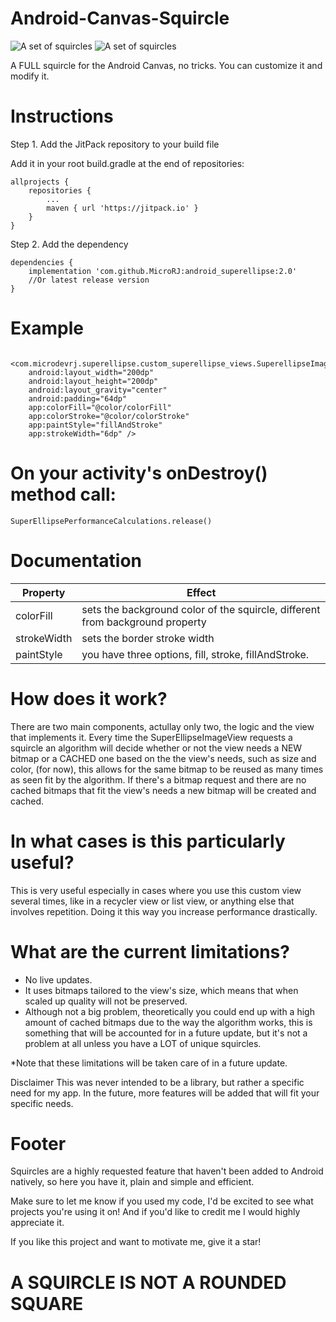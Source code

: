 # Android-Canvas-Squircle


![A set of squircles](https://github.com/MicroRJ/Android-Canvas-Squircle/blob/master/s_sample1.png)
![A set of squircles](https://github.com/MicroRJ/Android-Canvas-Squircle/blob/master/s_sample2.png)

A FULL squircle for the Android Canvas, no tricks. You can customize it and modify it. 

# Instructions

Step 1. Add the JitPack repository to your build file

Add it in your root build.gradle at the end of repositories:


	allprojects {
		repositories {			
			...
			maven { url 'https://jitpack.io' }
		}
	}

  
Step 2. Add the dependency


	dependencies {
		implementation 'com.github.MicroRJ:android_superellipse:2.0'
		//Or latest release version
	}



# Example

	 <com.microdevrj.superellipse.custom_superellipse_views.SuperellipseImageView
		android:layout_width="200dp"
		android:layout_height="200dp"
		android:layout_gravity="center"
		android:padding="64dp"
		app:colorFill="@color/colorFill"
		app:colorStroke="@color/colorStroke"
		app:paintStyle="fillAndStroke"
		app:strokeWidth="6dp" />


# On your activity's onDestroy() method call: 

	SuperEllipsePerformanceCalculations.release()
	
	
# Documentation


Property    | Effect
------------| -------------
colorFill   | sets the background color of the squircle, different from background property
strokeWidth | sets the border stroke width 
paintStyle  | you have three options, fill, stroke, fillAndStroke. 



# How does it work? 
There are two main components, actullay only two, the logic and the view that implements it. 
Every time the SuperEllipseImageView requests a squircle an algorithm will decide whether or not the view needs a NEW bitmap or a CACHED one based on the the view's needs, such as size and color, (for now), this allows for the same bitmap to be reused as many times as seen fit by the algorithm.
If there's a bitmap request and there are no cached bitmaps that fit the view's needs a new bitmap will be created and cached. 

# In what cases is this particularly useful? 
This is very useful especially in cases where you use this custom view several times, like in a recycler view or list view, or anything else that involves repetition. Doing it this way you increase performance drastically. 

# What are the current limitations? 
* No live updates. 
* It uses bitmaps tailored to the view's size, which means that when scaled up quality will not be preserved. 
* Although not a big problem, theoretically you could end up with a high amount of cached bitmaps due to the way the algorithm works, this is something that will be accounted for in a future update, but it's not a problem at all unless you have a LOT of unique squircles.
 
*Note that these limitations will be taken care of in a future update. 

Disclaimer
This was never intended to be a library, but rather a specific need for my app. In the future, more features will be added that will fit your specific needs. 





# Footer 
Squircles are a highly requested feature that haven't been added to Android natively, so here you have it, plain and simple and efficient. 

Make sure to let me know if you used my code, I'd be excited to see what projects you're using it on!
And if you'd like to credit me I would highly appreciate it. 

If you like this project and want to motivate me, give it a star!

# A SQUIRCLE IS NOT A ROUNDED SQUARE
